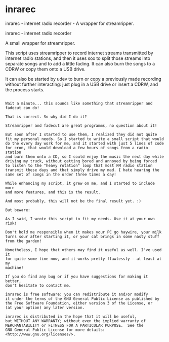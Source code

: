 # inrarec
inrarec - internet radio recorder - A wrapper for streamripper.

inrarec - internet radio recorder

A small wrapper for streamripper.

This script uses streamripper to record internet streams transmitted by
internet radio stations, and then it uses sox to split those streams 
into separate songs and to add a little fading. It can also burn the 
songs to a CDRW or copy them onto a USB drive.

It can also be started by udev to burn or copy a previously made 
recording without further interacting: just plug in a USB drive 
or insert a CDRW, and the process starts.

~~~~~~~~~~~~~~~~~~~~~~~~~~~~~~~~~~~~~~~~~~~~~~~~~~~~~~~~~~~~~~~~~~~

Wait a minute... this sounds like something that streamripper and 
fadecut can do!

That is correct. So why did I do it?

Streamripper and fadecut are great programms, no question about it! 

But soon after I started to use them, I realized they did not quite 
fit my personal needs. So I started to write a small script that would
do the every day work for me, and it started with just 5 lines of code 
for cron, that would download a few hours of songs from a radio station 
and burn them onto a CD, so I could enjoy the music the next day while
driving my truck, without getting bored and annoyed by being forced
to listen to the "heavy rotation" loop that most FM radio station 
transmit these days and that simply drive my mad. I hate hearing the
same set of songs in the order three times a day!

While enhancing my script, it grew on me, and I started to include more 
and more features, and this is the result. 

And most probably, this will not be the final result yet. :)

But beware: 

As I said, I wrote this script to fit my needs. Use it at your own risk!

Don't hold me responsible when it makes your PC go haywire, your milk
turns sour after starting it, or your cat brings in some nasty stuff 
from the garden!

Nonetheless, I hope that others may find it useful as well. I've used it 
for quite some time now, and it works pretty flawlessly - at least at my
machine!

If you do find any bug or if you have suggestions for making it better,
don't hesitate to contact me.

inrarec is free software: you can redistribute it and/or modify
it under the terms of the GNU General Public License as published by
the Free Software Foundation, either version 3 of the License, or
(at your option) any later version.

inrarec is distributed in the hope that it will be useful,
but WITHOUT ANY WARRANTY; without even the implied warranty of
MERCHANTABILITY or FITNESS FOR A PARTICULAR PURPOSE.  See the
GNU General Public License for more details:
<http://www.gnu.org/licenses/>.

